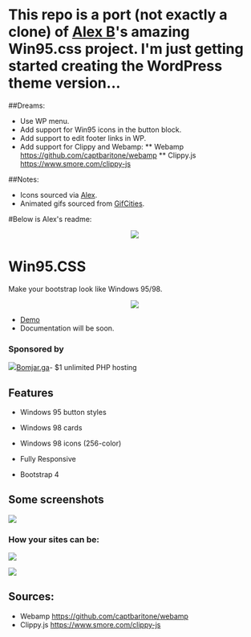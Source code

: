 # This repo is a port (not exactly a clone) of <a href="https://github.com/AlexBSoft/win95.css">Alex B</a>'s amazing Win95.css project.  I'm just getting started creating the WordPress theme version...

##Dreams:
* Use WP menu.
* Add support for Win95 icons in the button block.
* Add support to edit footer links in WP.
* Add support for Clippy and Webamp: 
** Webamp https://github.com/captbaritone/webamp
** Clippy.js https://www.smore.com/clippy-js

##Notes:
* Icons sourced via [Alex](https://alexbsoft.github.io/win95.css/).
* Animated gifs sourced from [GifCities](https://gifcities.org/).



#Below is Alex's readme:

<p align="center">
    <a href="https://alexbsoft.github.io/win95.css/">
        <img src="https://i.imgur.com/kbXAcTA.png">
    </a>
</p>

# Win95.CSS

Make your bootstrap look like Windows 95/98.
<p align="center">
    <a href="https://alexbsoft.github.io/win95.css/personal_page.html">
        <img src="https://i.imgur.com/vP9AzdG.png">
    </a>
</p>

- [Demo](https://alexbsoft.github.io/win95.css/)
- Documentation will be soon.

### Sponsored by

<a href="https://bomjar.ga">
<img src="https://bomjar.ga/assets/logo.png">Bomjar.ga</a>- $1 unlimited PHP hosting

## Features

- Windows 95 button styles

- Windows 98 cards

- Windows 98 icons (256-color)

- Fully Responsive

- Bootstrap 4


## Some screenshots

![](https://i.imgur.com/AgQonjb.png)

### How your sites can be:

![](https://i.imgur.com/rTDXYOE.png)

![](https://i.imgur.com/mea9LmK.png)


## Sources:

- Webamp https://github.com/captbaritone/webamp
- Clippy.js https://www.smore.com/clippy-js